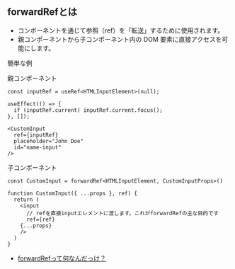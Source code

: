 ## forwardRefとは

- コンポーネントを通じて参照（ref）を「転送」するために使用されます。
- 親コンポーネントから子コンポーネント内の DOM 要素に直接アクセスを可能にします。

簡単な例

親コンポーネント

```tsx
const inputRef = useRef<HTMLInputElement>(null);

useEffect(() => {
  if (inputRef.current) inputRef.current.focus();
}, []);

<CustomInput
  ref={inputRef}
  placeholder="John Doe"
  id="name-input"
/>
```

子コンポーネント

```tsx
const CustomInput = forwardRef<HTMLInputElement, CustomInputProps>()

function CustomInput({ ...props }, ref) {
  return (
    <input
      // refを直接inputエレメントに渡します。これがforwardRefの主な目的です
      ref={ref}
    {...props}
    />
  )
}
```

- [forwardRefって何なんだっけ？](https://zenn.dev/terrierscript/scraps/15ca11388f7424)
